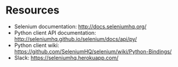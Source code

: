 # Resources
* Selenium documentation: http://docs.seleniumhq.org/
* Python client API documentation: http://seleniumhq.github.io/selenium/docs/api/py/
* Python client wiki: https://github.com/SeleniumHQ/selenium/wiki/Python-Bindings/
* Slack: https://seleniumhq.herokuapp.com/
